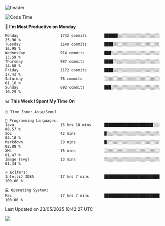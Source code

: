![header](https://capsule-render.vercel.app/api?type=Egg&color=timeAuto&height=300&section=header&text=PoPo&fontSize=90&animation=fadeIn)

  <!--START_SECTION:waka-->
![Code Time](http://img.shields.io/badge/Code%20Time-2%2C721%20hrs%2045%20mins-blue)

📅 **I'm Most Productive on Monday** 

```text
Monday                   1742 commits        ██████░░░░░░░░░░░░░░░░░░░   25.90 % 
Tuesday                  1140 commits        ████░░░░░░░░░░░░░░░░░░░░░   16.95 % 
Wednesday                914 commits         ███░░░░░░░░░░░░░░░░░░░░░░   13.59 % 
Thursday                 987 commits         ████░░░░░░░░░░░░░░░░░░░░░   14.68 % 
Friday                   1172 commits        ████░░░░░░░░░░░░░░░░░░░░░   17.43 % 
Saturday                 78 commits          ░░░░░░░░░░░░░░░░░░░░░░░░░   01.16 % 
Sunday                   692 commits         ███░░░░░░░░░░░░░░░░░░░░░░   10.29 % 
```


📊 **This Week I Spent My Time On** 

```text
🕑︎ Time Zone: Asia/Seoul

💬 Programming Languages: 
Java                     15 hrs 10 mins      ██████████████████████░░░   88.57 % 
SQL                      42 mins             █░░░░░░░░░░░░░░░░░░░░░░░░   04.18 % 
Markdown                 29 mins             █░░░░░░░░░░░░░░░░░░░░░░░░   02.88 % 
XML                      15 mins             ░░░░░░░░░░░░░░░░░░░░░░░░░   01.47 % 
Image (svg)              13 mins             ░░░░░░░░░░░░░░░░░░░░░░░░░   01.34 % 

🔥 Editors: 
IntelliJ IDEA            17 hrs 7 mins       █████████████████████████   100.00 % 

💻 Operating System: 
Mac                      17 hrs 7 mins       █████████████████████████   100.00 % 
```


 Last Updated on 23/05/2025 18:42:27 UTC
<!--END_SECTION:waka-->



<img src="https://capsule-render.vercel.app/api?type=Egg&color=timeAuto&height=300&section=footer&text=PoPo&fontSize=90&animation=fadeIn&reversal=true" />
